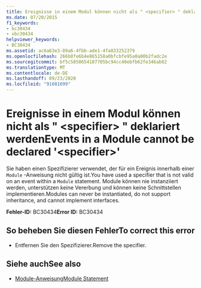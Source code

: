 ```yaml
---
title: Ereignisse in einem Modul können nicht als " <specifier> " deklariert werden
ms.date: 07/20/2015
f1_keywords:
- bc30434
- vbc30434
helpviewer_keywords:
- BC30434
ms.assetid: ac6a63e3-89a6-4fbb-ade1-4fa033252379
ms.openlocfilehash: 266b8fe6b4e865158a0bfcbfe95a0a00b2fadc2e
ms.sourcegitcommit: bf5c5850654187705bc94cc40ebfb62fe346ab02
ms.translationtype: MT
ms.contentlocale: de-DE
ms.lasthandoff: 09/23/2020
ms.locfileid: "91081699"
---
```

# <a name="events-in-a-module-cannot-be-declared-specifier"></a><span data-ttu-id="fa0ed-102">Ereignisse in einem Modul können nicht als " \<specifier> " deklariert werden</span><span class="sxs-lookup"><span data-stu-id="fa0ed-102">Events in a Module cannot be declared '\<specifier>'</span></span>

<span data-ttu-id="fa0ed-103">Sie haben einen Spezifizierer verwendet, der für ein Ereignis innerhalb einer `Module` -Anweisung nicht gültig ist.</span><span class="sxs-lookup"><span data-stu-id="fa0ed-103">You have used a specifier that is not valid on an event within a `Module` statement.</span></span> <span data-ttu-id="fa0ed-104">Module können nie instanziiert werden, unterstützen keine Vererbung und können keine Schnittstellen implementieren.</span><span class="sxs-lookup"><span data-stu-id="fa0ed-104">Modules can never be instantiated, do not support inheritance, and cannot implement interfaces.</span></span>  
  
 <span data-ttu-id="fa0ed-105">**Fehler-ID:** BC30434</span><span class="sxs-lookup"><span data-stu-id="fa0ed-105">**Error ID:** BC30434</span></span>  
  
## <a name="to-correct-this-error"></a><span data-ttu-id="fa0ed-106">So beheben Sie diesen Fehler</span><span class="sxs-lookup"><span data-stu-id="fa0ed-106">To correct this error</span></span>  
  
- <span data-ttu-id="fa0ed-107">Entfernen Sie den Spezifizierer.</span><span class="sxs-lookup"><span data-stu-id="fa0ed-107">Remove the specifier.</span></span>  
  
## <a name="see-also"></a><span data-ttu-id="fa0ed-108">Siehe auch</span><span class="sxs-lookup"><span data-stu-id="fa0ed-108">See also</span></span>

- [<span data-ttu-id="fa0ed-109">Module-Anweisung</span><span class="sxs-lookup"><span data-stu-id="fa0ed-109">Module Statement</span></span>](../language-reference/statements/module-statement.md)

